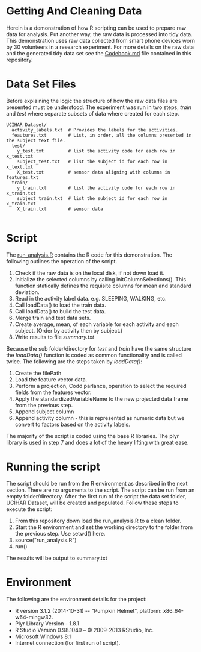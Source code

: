 Getting And Cleaning Data
=========================

Herein is a demonstration of how R scripting can be used to prepare raw data for analysis. Put another way, the raw data is processed into tidy data. This demonstration uses raw data collected from smart phone devices worn by 30 volunteers in a research experiment. For more details on the raw data and the generated tidy data set see the [Codebook.md](/Codebook.md) file contained in this repository.

# Data Set Files

Before explaining the logic the structure of how the raw data files are presented must be understood. The experiment was run in two steps, *train* and *test* where separate subsets of data where created for each step.

```
UCIHAR Dataset/
  activity_labels.txt  # Provides the labels for the activities.  
  feautures.txt        # List, in order, all the columns presented in the subject text file.     
  test/
    y_test.txt         # list the activity code for each row in x_test.txt   
    subject_test.txt   # list the subject id for each row in x_text.txt    
    X_test.txt         # sensor data aligning with columns in features.txt
  train/
    y_train.txt        # list the activity code for each row in x_train.txt   
    subject_train.txt  # list the subject id for each row in x_train.txt   
    X_train.txt        # sensor data
  
```

# Script

The [run_analysis.R](run_analysis.R) contains the R code for this demonstration. The following outlines the operation of the script.

  1. Check if the raw data is on the local disk, if not down load it. 
  2. Initialize the selected columns by calling initColumnSelections(). This function statically defines the requisite columns for mean and standard deviation. 
  3. Read in the activity label data. e.g. SLEEPING, WALKING, etc.
  4. Call loadData() to load the train data. 
  5. Call loadData() to build the test data. 
  6. Merge train and test data sets.
  7. Create average, mean, of each variable for each activity and each subject. (Order by activity then by subject.)
  8. Write results to file *summary.txt*

Because the sub folder/directory for *test* and *train* have the same structure the *loadData()* function is coded as common functionality and is called twice. The following are the steps taken by *loadData()*: 

1. Create the filePath
2. Load the feature vector data. 
3. Perform a projection, Codd parlance, operation to select the required fields from the features vector.
4. Apply the standardizedVariableName to the new projected data frame from the previous step.
5. Append subject column
6. Append activity column - this is represented as numeric data but we convert to factors based on the activity labels.

The majority of the script is coded using the base R libraries. The plyr library is used in step 7 and does a lot of the heavy lifting with great ease.

# Running the script
The script should be run from the R environment as described in the next section. There are no arguments to the script. 
The script can be run from an empty folder/directory. After the first run of the script the data set folder, UCIHAR Dataset, will be created and populated. Follow these steps to execute the script:

1. From this repository down load the run_analysis.R to a clean folder. 
2. Start the R environment and set the working directory to the folder from the previous step. Use setwd() here.
3. source("run_analysis.R")
4. run() 

The results will be output to summary.txt 

# Environment 

The following are the environment details for the project:

* R version 3.1.2 (2014-10-31) -- "Pumpkin Helmet", platform: x86_64-w64-mingw32.
* Plyr Library Version - 1.8.1
* R Studio Version 0.98.1049 – © 2009-2013 RStudio, Inc.
* Microsoft Windows 8.1
* Internet connection (for first run of script).
